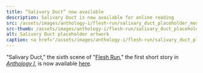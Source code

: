 ```yaml
---
title: “Salivary Duct” now available
description: Salivary Duct is now available for online reading
src: /assets/images/anthology-i/flesh-run/salivary_duct_placeholder_med.jpg
src-thumb: /assets/images/anthology-i/flesh-run/salivary_duct_placeholder_small.jpg
alt: Salivary Duct placeholder artwork
caption: <a href="/assets/images/anthology-i/flesh-run/salivary_duct_placeholder.jpg" target="_blank">A.I. placeholder artwork</a> generated using <a href="https://creator.nightcafe.studio/creation/ZIytUYQA7l0KantwvFv7" target="_blank">NightCafe Stable Diffusion v1.5</a> — <a href="https://creativecommons.org/publicdomain/zero/1.0/" target="_blank">CC0 1.0</a>
---
```


"Salivary Duct," the sixth scene of "[Flesh Run](/anthology-i/flesh-run/)," the first short story in *[Anthology I](/anthology-i/)*, is now available [here](/anthology-i/flesh-run/salivary-duct/).
